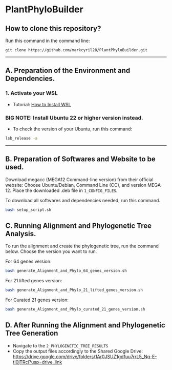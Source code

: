 # PlantPhyloBuilder 

## How to clone this repository? 
Run this command in the command line: 
```
git clone https://github.com/markcyril28/PlantPhyloBuilder.git
```

---

## A. Preparation of the Environment and Dependencies.
### 1. Activate your WSL

- Tutorial: [How to Install WSL](https://www.youtube.com/watch?v=5RTSlby-l9w)  
### **BIG NOTE:** Install **Ubuntu 22 or higher version** instead.
- To check the version of your Ubuntu, run this command: 
```bash
lsb_release -a
```

---

## B. Preparation of Softwares and Website to be used. 

Download megacc (MEGA12 Command-line version) from their official website:
   Choose Ubuntu/Debian, Command Line (CC), and version MEGA 12.
   Place the downloaded .deb file in ```1_CONFIG_FILES```.

To download all softwares and dependencies needed, run this command. 
```bash 
bash setup_script.sh
```

## C. Running Alignment and Phylogenetic Tree Analysis. 

To run the alignment and create the phylogenetic tree, run the command below. 
Choose the version you want to run. 

For 64 genes version: 
```bash 
bash generate_Alignment_and_Phylo_64_genes_version.sh 
```

For 21 lifted genes version: 
```bash 
bash generate_Alignment_and_Phylo_21_lifted_genes_version.sh 
```

For Curated 21 genes version: 
```bash 
bash generate_Alignment_and_Phylo_curated_21_genes_version.sh 
```

## D. After Running the Alignment and Phylogenetic Tree Generation 

- Navigate to the ```2_PHYLOGENETIC_TREE_RESULTS```
- Copy the output files accordingly to the Shared Google Drive: https://drive.google.com/drive/folders/1Ar0JSUZ1gd1uu7rrL5_Nq-E-tI0jTRci?usp=drive_link

